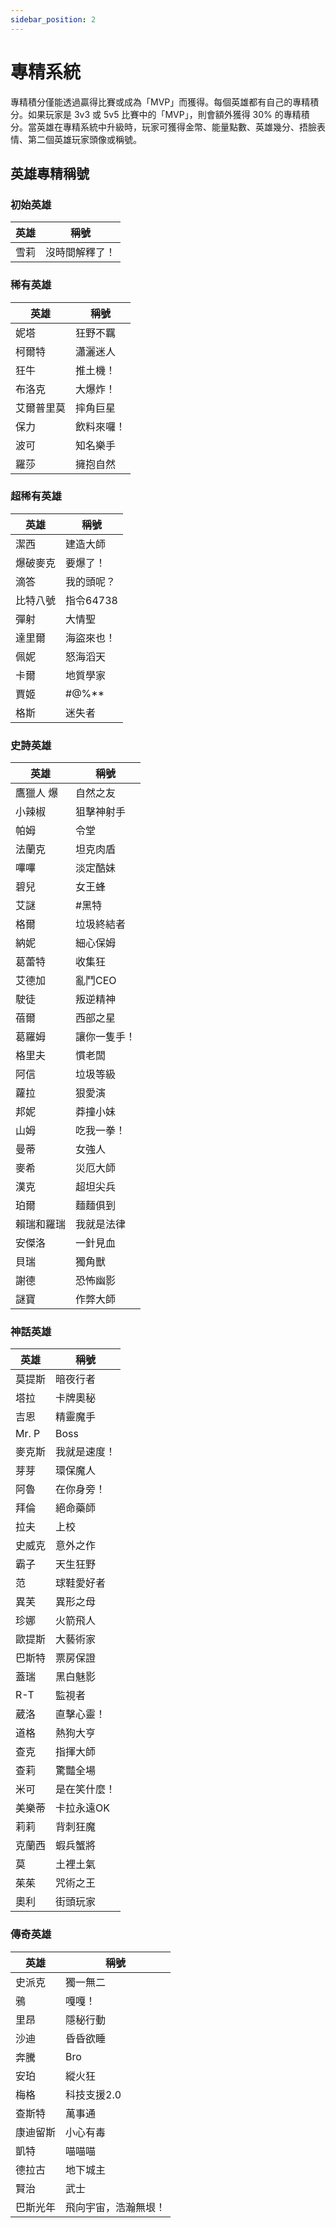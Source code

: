 ```yaml
---
sidebar_position: 2
---
```


# 專精系統

專精積分僅能透過贏得比賽或成為「MVP」而獲得。每個英雄都有自己的專精積分。如果玩家是 3v3 或 5v5 比賽中的「MVP」，則會額外獲得 30% 的專精積分。當英雄在專精系統中升級時，玩家可獲得金幣、能量點數、英雄幾分、捂臉表情、第二個英雄玩家頭像或稱號。

## 英雄專精稱號

### 初始英雄

| 英雄 | 稱號           |
| ---- | -------------- |
| 雪莉 | 沒時間解釋了！ |

### 稀有英雄

| 英雄       | 稱號       |
| ---------- | ---------- |
| 妮塔       | 狂野不羈   |
| 柯爾特     | 瀟灑迷人   |
| 狂牛       | 推土機！   |
| 布洛克     | 大爆炸！   |
| 艾爾普里莫 | 摔角巨星   |
| 保力       | 飲料來囉！ |
| 波可       | 知名樂手   |
| 羅莎       | 擁抱自然   |

### 超稀有英雄

| 英雄     | 稱號       |
| -------- | ---------- |
| 潔西     | 建造大師   |
| 爆破麥克 | 要爆了！   |
| 滴答     | 我的頭呢？ |
| 比特八號 | 指令64738  |
| 彈射     | 大情聖     |
| 達里爾   | 海盜來也！ |
| 佩妮     | 怒海滔天   |
| 卡爾     | 地質學家   |
| 賈姬     | #@%\*\*    |
| 格斯     | 迷失者     |

### 史詩英雄

| 英雄       | 稱號         |
| ---------- | ------------ |
| 鷹獵人 爆  | 自然之友     |
| 小辣椒     | 狙擊神射手   |
| 帕姆       | 令堂         |
| 法蘭克     | 坦克肉盾     |
| 嗶嗶       | 淡定酷妹     |
| 碧兒       | 女王蜂       |
| 艾謎       | #黑特        |
| 格爾       | 垃圾終結者   |
| 納妮       | 細心保姆     |
| 葛蕾特     | 收集狂       |
| 艾德加     | 亂鬥CEO      |
| 駛徒       | 叛逆精神     |
| 蓓爾       | 西部之星     |
| 葛羅姆     | 讓你一隻手！ |
| 格里夫     | 慣老闆       |
| 阿信       | 垃圾等級     |
| 蘿拉       | 狠愛演       |
| 邦妮       | 莽撞小妹     |
| 山姆       | 吃我一拳！   |
| 曼蒂       | 女強人       |
| 麥希       | 災厄大師     |
| 漢克       | 超坦尖兵     |
| 珀爾       | 麵麵俱到     |
| 賴瑞和羅瑞 | 我就是法律   |
| 安傑洛     | 一針見血     |
| 貝瑞       | 獨角獸       |
| 謝德       | 恐怖幽影     |
| 謎寶       | 作弊大師     |

### 神話英雄

| 英雄   | 稱號         |
| ------ | ------------ |
| 莫提斯 | 暗夜行者     |
| 塔拉   | 卡牌奧秘     |
| 吉恩   | 精靈魔手     |
| Mr. P  | Boss         |
| 麥克斯 | 我就是速度！ |
| 芽芽   | 環保魔人     |
| 阿魯   | 在你身旁！   |
| 拜倫   | 絕命藥師     |
| 拉夫   | 上校         |
| 史威克 | 意外之作     |
| 霸子   | 天生狂野     |
| 范     | 球鞋愛好者   |
| 異芙   | 異形之母     |
| 珍娜   | 火箭飛人     |
| 歐提斯 | 大藝術家     |
| 巴斯特 | 票房保證     |
| 蓋瑞   | 黑白魅影     |
| R-T    | 監視者       |
| 葳洛   | 直擊心靈！   |
| 道格   | 熱狗大亨     |
| 查克   | 指揮大師     |
| 查莉   | 驚豔全場     |
| 米可   | 是在笑什麼！ |
| 美樂蒂 | 卡拉永遠OK   |
| 莉莉   | 背刺狂魔     |
| 克蘭西 | 蝦兵蟹將     |
| 莫     | 土裡土氣     |
| 茱茱   | 咒術之王     |
| 奧利   | 街頭玩家     |

### 傳奇英雄

| 英雄     | 稱號                 |
| -------- | -------------------- |
| 史派克   | 獨一無二             |
| 鴉       | 嘎嘎！               |
| 里昂     | 隱秘行動             |
| 沙迪     | 昏昏欲睡             |
| 奔騰     | Bro                  |
| 安珀     | 縱火狂               |
| 梅格     | 科技支援2.0          |
| 查斯特   | 萬事通               |
| 康迪留斯 | 小心有毒             |
| 凱特     | 喵喵喵               |
| 德拉古   | 地下城主             |
| 賢治     | 武士                 |
| 巴斯光年 | 飛向宇宙，浩瀚無垠！ |
